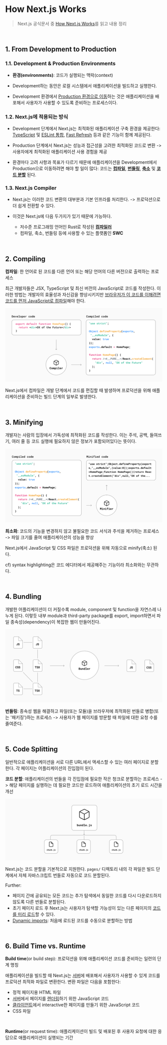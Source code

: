 # How Next.js Works

> Next.js 공식문서 중 [How Next.js Works](https://nextjs.org/learn/foundations/how-nextjs-works)를 읽고 내용 정리

<br />

## 1. From Development to Production

### 1.1. Development & Production Environments

- **환경(environments)**: 코드가 실행되는 맥락(context)

- Development하는 동안은 로컬 시스템에서 애플리케이션을 빌드하고 실행한다.
- Development 환경에서 [Production 환경으로 이동](https://nextjs.org/docs/going-to-production#caching)하는 것은 애플리케이션을 배포해서 사용자가 사용할 수 있도록 준비하는 프로세스이다.

### 1.2. Next.js에 적용되는 방식

- Development 단계에서 Next.js는 최적화된 애플리케이션 구축 환경을 제공한다: [TypeScript](https://nextjs.org/docs/basic-features/typescript) 및 [ESLint 통합](https://nextjs.org/docs/basic-features/eslint), [Fast Refresh](https://nextjs.org/docs/basic-features/fast-refresh) 등과 같은 기능이 함께 제공된다.

- Production 단계에서 Next.js는 성능과 접근성을 고려한 최적화된 코드로 변환 -> 사용자에게 최적화된 애플리케이션 사용 경험을 제공

- 환경마다 고려 사항과 목표가 다르기 때문에 애플리케이션을 Development에서 Production으로 이동하려면 해야 할 일이 많다: 코드는 <U>**[컴파일](https://nextjs.org/learn/foundations/how-nextjs-works/compiling)**</U>, <U>**[번들링](https://nextjs.org/learn/foundations/how-nextjs-works/bundling)**</U>, <U>**[축소](https://nextjs.org/learn/foundations/how-nextjs-works/minifying)**</U> 및 <U>**[코드 분할](https://nextjs.org/learn/foundations/how-nextjs-works/code-splitting)**</U> 된다.

### 1.3. Next.js Compiler

- Next.js는 이러한 코드 변환의 대부분과 기본 인프라를 처리한다. -> 프로덕션으로 더 쉽게 전환할 수 있다.

- 이것은 Next.js에 다음 두가지가 있기 때문에 가능하다.
  - 저수준 프로그래밍 언어인 Rust로 작성된 **[컴파일러](https://nextjs.org/docs/advanced-features/compiler)**
  - 컴파일, 축소, 번들링 등에 사용할 수 있는 플랫폼인 **SWC**

<br />

## 2. Compiling

**컴파일**: 한 언어로 된 코드를 다른 언어 또는 해당 언어의 다른 버전으로 출력하는 프로세스

최근 개발자들은 JSX, TypeScript 및 최신 버전의 JavaScript로 코드를 작성한다. 이러한 방법는 개발자의 효율성과 자신감을 향상시키지만 <U>브라우저가 이 코드를 이해려면 코드를 먼저 JavaScript로 컴파일</U>해야 한다.

![Compiler](./images/compiler.png)

Next.js에서 컴파일은 개발 단계에서 코드를 편집할 때 발생하며 프로덕션을 위해 애플리케이션을 준비하는 빌드 단계의 일부로 발생한다.

<br />

## 3. Minifying

개발자는 사람의 입장에서 가독성에 최적화된 코드를 작성한다. 이는 주석, 공백, 들여쓰기, 여러 줄 등 코드 실행에 필요하지 않은 정보가 포함되어있다는 뜻이다.

![Minifier](./images/minifier.png)

**최소화**: 코드의 기능을 변경하지 않고 불필요한 코드 서식과 주석을 제거하는 프로세스 -> 파일 크기를 줄여 애플리케이션의 성능을 향상

Next.js에서 JavaScript 및 CSS 파일은 프로덕션을 위해 자동으로 minify(축소) 된다.

cf) syntax highlighting은 코드 에디터에서 제공해주는 기능이라 최소화와는 무관하다.

<br />

## 4. Bundling

개발한 어플리케이션이 더 커질수록 module, component 및 function을 자연스레 나누게 된다. 이렇듯 내부 module과 third-party package를 export, import하면서 파일 종속성(dependency)이 복잡한 웹이 만들어진다.

![Bundling](./images/building.png)

**번들링**: 종속성 웹을 해결하고 파일(또는 모듈)을 브라우저에 최적화된 번들로 병합(또는 '패키징')하는 프로세스 -> 사용자가 웹 페이지를 방문할 때 파일에 대한 요청 수를 줄여준다.

<br />

## 5. Code Splitting

일반적으로 애플리케이션을 서로 다른 URL에서 액세스할 수 있는 여러 페이지로 분할한다. 각 페이지는 어플리케이션의 진입점이 된다.

**코드 분할**: 애플리케이션의 번들을 각 진입점에 필요한 작은 청크로 분할하는 프로세스 -> 해당 페이지를 실행하는 데 필요한 코드만 로드하여 애플리케이션의 초기 로드 시간을 개선

![CodeSplitting](./images/codeSplitting.png)

Next.js는 코드 분할을 기본적으로 지원한다. `pages/` 디렉토리 내의 각 파일은 빌드 단계에서 자체 자바스크립트 번들로 자동으로 코드 분할된다.

Further:

- 페이지 간에 공유되는 모든 코드는 추가 탐색에서 동일한 코드를 다시 다운로드하지 않도록 다른 번들로 분할된다.
- 초기 페이지 로드 후 Next.js는 사용자가 탐색할 가능성이 있는 다른 페이지의 [코드를 미리 로드](https://nextjs.org/docs/api-reference/next/link)할 수 있다.
- [Dynamic imports](https://nextjs.org/docs/advanced-features/dynamic-import): 처음에 로드된 코드를 수동으로 분할하는 방법

<br />

## 6. Build Time vs. Runtime

**Build time**(or build step): 프로덕션을 위해 애플리케이션 코드를 준비하는 일련의 단계 명칭

애플리케이션을 빌드할 때 Next.js는 [서버](https://nextjs.org/learn/foundations/how-nextjs-works/client-and-server)에 배포해서 사용자가 사용할 수 있게 코드를 프로덕션 최적화 파일로 변환한다. 변환 파일은 다음을 포함한다:

- 정적 페이지용 HTML 파일
- [서버](https://nextjs.org/learn/foundations/how-nextjs-works/client-and-server)에서 페이지를 [렌더링](https://nextjs.org/learn/foundations/how-nextjs-works/rendering)하기 위한 JavaScript 코드
- [클라이언트](https://nextjs.org/learn/foundations/how-nextjs-works/client-and-server)에서 interactive한 페이지를 만들기 위한 JavaScript 코드
- CSS 파일

<br />

**Runtime**(or request time): 애플리케이션이 빌드 및 배포된 후 사용자 요청에 대한 응답으로 애플리케이션이 실행되는 기간
